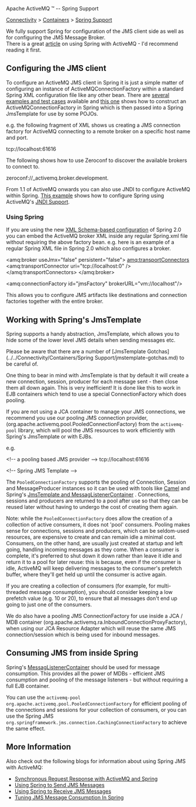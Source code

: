 Apache ActiveMQ ™ -- Spring Support 

[Connectivity](../../connectivity.md) > [Containers](../../Connectivity/containers.md) > [Spring Support](Connectivity/Containers/spring-Community/support.md)


We fully support Spring for configuration of the JMS client side as well as for configuring the JMS Message Broker.  
There is a great [article](http://codedependents.com/2009/10/16/efficient-lightweight-jms-with-spring-and-activemq/) on using Spring with ActiveMQ - I'd recommend reading it first.

Configuring the JMS client
--------------------------

To configure an ActiveMQ JMS client in Spring it is just a simple matter of configuring an instance of ActiveMQConnectionFactory within a standard Spring XML configuration file like any other bean. There are [several examples and test cases](https://svn.apache.org/repos/asf/activemq/trunk/activemq-unit-tests/src/test/java/org/apache/activemq/spring/) available and [this one](https://svn.apache.org/repos/asf/activemq/trunk/activemq-unit-tests/src/test/resources/org/apache/activemq/xbean/spring.xml) shows how to construct an ActiveMQConnectionFactory in Spring which is then passed into a Spring JmsTemplate for use by some POJOs.

e.g. the following fragment of XML shows us creating a JMS connection factory for ActiveMQ connecting to a remote broker on a specific host name and port.

<bean id="jmsFactory" class="org.apache.activemq.ActiveMQConnectionFactory">
    <property name="brokerURL">
      <value>tcp://localhost:61616</value>
    </property>
  </bean>

The following shows how to use Zeroconf to discover the available brokers to connect to.

<bean id="jmsFactory" class="org.apache.activemq.ActiveMQConnectionFactory">
    <property name="brokerURL">
      <value>zeroconf://_activemq.broker.development.</value>
    </property>
  </bean>

From 1.1 of ActiveMQ onwards you can also use JNDI to configure ActiveMQ within Spring. [This example](http://svn.apache.org/repos/asf/activemq/trunk/activemq-unit-tests/src/test/resources/spring-jndi.xml) shows how to configure Spring using ActiveMQ's [JNDI Support](Connectivity/Containers/jndi-Community/support.md).

### Using Spring

If you are using the new [XML Schema-based configuration](http://static.springframework.org/spring/docs/2.0.x/reference/xsd-config.html) of Spring 2.0 you can embed the ActiveMQ broker XML inside any regular Spring.xml file without requiring the above factory bean. e.g. here is an example of a regular Spring XML file in Spring 2.0 which also configures a broker.

<beans 
  xmlns="http://www.springframework.org/schema/beans" 
  xmlns:amq="http://activemq.apache.org/schema/core"
  xmlns:xsi="http://www.w3.org/2001/XMLSchema-instance"
  xsi:schemaLocation="http://www.springframework.org/schema/beans http://www.springframework.org/schema/beans/spring-beans-2.0.xsd
  http://activemq.apache.org/schema/core http://activemq.apache.org/schema/core/activemq-core.xsd">

  <amq:broker useJmx="false" persistent="false">
    <amq:transportConnectors>
      <amq:transportConnector uri="tcp://localhost:0" />
    </amq:transportConnectors>
  </amq:broker>

  <amq:connectionFactory id="jmsFactory" brokerURL="vm://localhost"/>
</beans>

This allows you to configure JMS artifacts like destinations and connection factories together with the entire broker.

Working with Spring's JmsTemplate
---------------------------------

Spring supports a handy abstraction, JmsTemplate, which allows you to hide some of the lower level JMS details when sending messages etc.

Please be aware that there are a number of [JmsTemplate Gotchas](../../Connectivity/Containers/Spring Support/jmstemplate-gotchas.md) to be careful of.

One thing to bear in mind with JmsTemplate is that by default it will create a new connection, session, producer for each message sent - then close them all down again. This is very inefficient! It is done like this to work in EJB containers which tend to use a special ConnectionFactory which does pooling.

If you are not using a JCA container to manage your JMS connections, we recommend you use our pooling JMS connection provider, (org.apache.activemq.pool.PooledConnectionFactory) from the `activemq-pool` library, which will pool the JMS resources to work efficiently with Spring's JmsTemplate or with EJBs.

e.g.

<!\-\- a pooling based JMS provider -->
  <bean id="jmsFactory" class="org.apache.activemq.pool.PooledConnectionFactory" destroy-method="stop">
    <property name="connectionFactory">
      <bean class="org.apache.activemq.ActiveMQConnectionFactory">
        <property name="brokerURL">
          <value>tcp://localhost:61616</value>
        </property>
      </bean>
    </property>
  </bean>

  <!\-\- Spring JMS Template -->
  <bean id="myJmsTemplate" class="org.springframework.jms.core.JmsTemplate">
    <property name="connectionFactory">
      <ref local="jmsFactory"/>
    </property>
  </bean>

The `PooledConnectionFactory` supports the pooling of Connection, Session and MessageProducer instances so it can be used with tools like [Camel](http://camel.apache.org/activemq.html) and Spring's [JmsTemplate and MessagListenerContainer](http://activemq.apache.orgConnectivity/Containers/spring-Community/support.md) . Connections, sessions and producers are returned to a pool after use so that they can be reused later without having to undergo the cost of creating them again.

Note: while the `PooledConnectionFactory` does allow the creation of a collection of active consumers, it does not 'pool' consumers. Pooling makes sense for connections, sessions and producers, which can be seldom-used resources, are expensive to create and can remain idle a minimal cost. Consumers, on the other hand, are usually just created at startup and left going, handling incoming messages as they come. When a consumer is complete, it's preferred to shut down it down rather than leave it idle and return it to a pool for later reuse: this is because, even if the consumer is idle, ActiveMQ will keep delivering messages to the consumer's prefetch buffer, where they'll get held up until the consumer is active again.

If you are creating a collection of consumers (for example, for multi-threaded message consumption), you should consider keeping a low prefetch value (e.g. 10 or 20), to ensure that all messages don't end up going to just one of the consumers.

We do also have a pooling JMS ConnectionFactory for use inside a JCA / MDB container (org.apache.activemq.ra.InboundConnectionProxyFactory), when using our JCA Resource Adapter which will reuse the same JMS connection/session which is being used for inbound messages.

Consuming JMS from inside Spring
--------------------------------

Spring's [MessagListenerContainer](http://static.springsource.org/spring/docs/2.5.x/reference/FAQ/jms.md#Community/FAQ/jms.mdp) should be used for message consumption. This provides all the power of MDBs - efficient JMS consumption and pooling of the message listeners - but without requiring a full EJB container.

You can use the `activemq-pool` `org.apache.activemq.pool.PooledConnectionFactory` for efficient pooling of the connections and sessions for your collection of consumers, or you can use the Spring JMS `org.springframework.jms.connection.CachingConnectionFactory` to achieve the same effect.

More Information
----------------

Also check out the following blogs for information about using Spring JMS with ActiveMQ:

*   [Synchronous Request Response with ActiveMQ and Spring](http://codedependents.com/2010/03/04/synchronous-request-response-with-activemq-and-spring/)
*   [Using Spring to Send JMS Messages](http://bsnyderblog.blogspot.com/2010/02/using-spring-jmstemplate-to-send-/FAQ/jms.md)
*   [Using Spring to Receive JMS Messages](http://bsnyderblog.blogspot.com/2010/02/using-spring-to-receive-jms-messages.html)
*   [Tuning JMS Message Consumption In Spring](http://bsnyderblog.blogspot.com/2010/05/tuning-jms-message-consumption-in.html)

